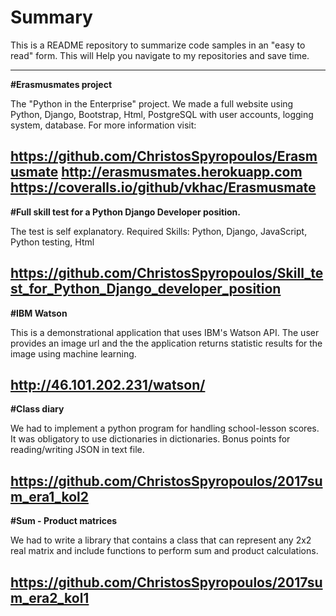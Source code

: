 # Summary
This is a README repository to summarize code samples in an "easy to read" form. This will Help you navigate to my repositories and save time.

-------------

**#Erasmusmates project**

The "Python in the Enterprise" project.
We made a full website using Python, Django, Bootstrap, Html, PostgreSQL with user accounts, logging system, database.
For more information visit:

https://github.com/ChristosSpyropoulos/Erasmusmate
http://erasmusmates.herokuapp.com
https://coveralls.io/github/vkhac/Erasmusmate
---------------

**#Full skill test for a Python Django Developer position.**

The test is self explanatory.
Required Skills:
Python, Django, JavaScript, Python testing, Html

https://github.com/ChristosSpyropoulos/Skill_test_for_Python_Django_developer_position
---------------

**#IBM Watson**

This is a demonstrational application that uses IBM's Watson API. The user provides an image url and the the application returns statistic results for the image using machine learning.

http://46.101.202.231/watson/
---------------

**#Class diary**

We had to implement a python program for handling school-lesson scores.
It was obligatory to use dictionaries in dictionaries.
Bonus points for reading/writing JSON in text file.

https://github.com/ChristosSpyropoulos/2017sum_era1_kol2
---------------

**#Sum - Product matrices**
 
We had to write a library that contains a class that can represent any 2x2 real matrix and include functions to perform sum and product calculations.
 
https://github.com/ChristosSpyropoulos/2017sum_era2_kol1
---------------


